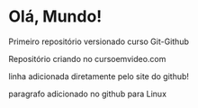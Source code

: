 # Olá, Mundo!
 Primeiro repositório versionado curso Git-Github

 Repositório criando no cursoemvideo.com
 
linha adicionada diretamente pelo site do github!

paragrafo adicionado no github para Linux
